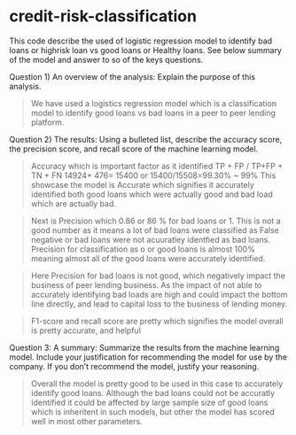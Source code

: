 # credit-risk-classification

This code describe the used of logistic regression model to identify bad loans or highrisk loan vs good loans or Healthy loans.
See below summary of the model and answer to so of the keys questions.


Question 1) An overview of the analysis: Explain the purpose of this analysis.

> We have used a logistics regression model which is a classification model to identify good loans vs bad loans in a peer to peer lending platform.

Question 2) The results: Using a bulleted list, describe the accuracy score, the precision score, and recall score of the machine learning model.

> Accuracy which is important factor as it identified TP + FP / TP+FP + TN + FN
14924+ 476= 15400 or 15400/15508=99.30% ~ 99% 
This showcase the model is Accurate which signifies it accurately identified both good loans which were actually good and bad load which are actually bad. 

> Next is Precision which 0.86 or 86 % for bad loans or 1. This is not a good number as it means a lot of bad loans were classified as False negative or bad loans were not acuuratley identfied as bad loans.
Precision for classification as o or good loans is almost 100% meaning almost all of the good loans were accurately identified.

 > Here Precision for bad loans is not good, which negatively impact the business of peer lending business. As the impact of not able to accurately identifying bad loads are high and could impact the bottom line directly, and lead to capital loss to the business of lending money.


 > F1-score and recall score are pretty which signifies the model overall is pretty accurate, and helpful

Question 3: A summary: Summarize the results from the machine learning model. Include your justification for recommending the model for use by the company. If you don’t recommend the model, justify your reasoning.

> Overall the model is pretty good to be used in this case to accurately identify good loans. Although the bad loans could not be accuratly identified it could be affected by large sample size of good loans which is inheritent in such models, but other the model has scored well in most other parameters.
